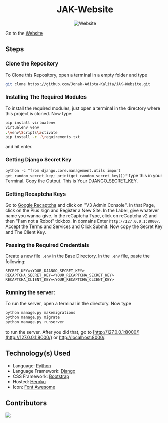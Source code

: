 <div align=center>

# JAK-Website
![Website](https://img.shields.io/website?down_color=red&down_message=Offline&style=for-the-badge&up_color=green&up_message=Online&url=https%3A%2F%2Fjonakadiptakalita.herokuapp.com)

</div>

Go to the [Website](https://jonakadiptakalita.herokuapp.com/)

## Steps

### Clone the Repository
To Clone this Repository, open a terminal in a empty folder and type 
```bash
git clone https://github.com/Jonak-Adipta-Kalita/JAK-Website.git
```

### Installing The Required Modules
To install the required modules, just open a terminal in the directory where this project is cloned. Now type: 
```bash
pip install virtualenv
virtualenv venv
.\venv\Scripts\activate
pip install -r .\requirements.txt
``` 
and hit enter.

### Getting Django Secret Key
`python -c "from django.core.management.utils import get_random_secret_key; print(get_random_secret_key())"`
type this in your Terminal. Copy the Output. This is Your DJANGO_SECRET_KEY.

### Getting Recaptcha Keys
Go to [Google Recaptcha](https://www.google.com/recaptcha/about/) and click on "V3 Admin Console".
In that Page, click on the Plus sign and Register a New Site. In the Label, give whatever name
you wanna give. In the reCaptcha Type, click on reCaptcha v2 and then "I'am not a Robot" tickbox.
In domains Enter `http://127.0.0.1:8000/`. Accept the Terms and Services and Click Submit. Now
copy the Secret Key and The Client Key.

### Passing the Required Credentials
Create a new file `.env` in the Base Directory. In the `.env` file,
paste the following:
```env
SECRET_KEY=<YOUR_DJANGO_SECRET_KEY>
RECAPTCHA_SECRET_KEY=<YOUR_RECAPTCHA_SECRET_KEY>
RECAPTCHA_CLIENT_KEY=<YOUR_RECAPTCHA_CLIENT_KEY>
```

### Running the server:
To run the server, open a terminal in the directory. Now type 
```bash
python manage.py makemigrations
python manage.py migrate
python manage.py runserver
``` 
to run the server. After you did that, go to [http://127.0.0.1:8000/](http://127.0.0.1:8000/) or 
[http://localhost:8000/](http://localhost:8000/).

## Technology(s) Used
- Language: [Python](https://www.python.org/)
- Language Framework: [Django](https://www.djangoproject.com/)
- CSS Framework: [Bootstrap](https://getbootstrap.com/docs/4.6/getting-started/introduction/)
- Hosted: [Heroku](https://heroku.com/)
- Icon: [Font Awesome](https://fontawesome.com/)

## Contributors
<a href = "https://github.com/Jonak-Adipta-Kalita/JAK-Website/graphs/contributors">
	<img src = "https://contrib.rocks/image?repo=Jonak-Adipta-Kalita/JAK-Website"/>
</a>
